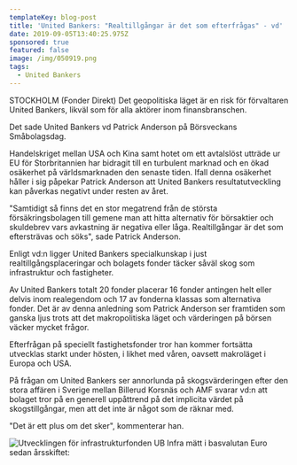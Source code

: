 ```yaml
---
templateKey: blog-post
title: 'United Bankers: "Realtillgångar är det som efterfrågas" - vd'
date: 2019-09-05T13:40:25.975Z
sponsored: true
featured: false
image: /img/050919.png
tags:
  - United Bankers
---
```

STOCKHOLM (Fonder Direkt) Det geopolitiska läget är en risk för förvaltaren United Bankers, likväl som för alla aktörer inom finansbranschen.

Det sade United Bankers vd Patrick Anderson på Börsveckans Småbolagsdag.

Handelskriget mellan USA och Kina samt hotet om ett avtalslöst utträde ur EU för Storbritannien har bidragit till en turbulent marknad och en ökad osäkerhet på världsmarknaden den senaste tiden. Ifall denna osäkerhet håller i sig påpekar Patrick Anderson att United Bankers resultatutveckling kan påverkas negativt under resten av året.

"Samtidigt så finns det en stor megatrend från de största försäkringsbolagen till gemene man att hitta alternativ för börsaktier och skuldebrev vars avkastning är negativa eller låga. Realtillgångar är det som eftersträvas och söks", sade Patrick Anderson.

Enligt vd:n ligger United Bankers specialkunskap i just realtillgångsplaceringar och bolagets fonder täcker såväl skog som infrastruktur och fastigheter.

Av United Bankers totalt 20 fonder placerar 16 fonder antingen helt eller delvis inom realegendom och 17 av fonderna klassas som alternativa fonder. Det är av denna anledning som Patrick Anderson ser framtiden som ganska ljus trots att det makropolitiska läget och värderingen på börsen väcker mycket frågor.

Efterfrågan på speciellt fastighetsfonder tror han kommer fortsätta utvecklas starkt under hösten, i likhet med våren, oavsett makroläget i Europa och USA.

På frågan om United Bankers ser annorlunda på skogsvärderingen efter den stora affären i Sverige mellan Billerud Korsnäs och AMF svarar vd:n att bolaget tror på en generell uppåttrend på det implicita värdet på skogstillgångar, men att det inte är något som de räknar med.

"Det är ett plus om det sker", kommenterar han.

![Utvecklingen för infrastrukturfonden UB Infra mätt i basvalutan Euro sedan årsskiftet:](/img/050919.png "Utvecklingen för infrastrukturfonden UB Infra mätt i basvalutan Euro sedan årsskiftet:")
